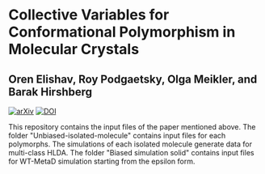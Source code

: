 # Collective Variables for Conformational Polymorphism in Molecular Crystals  
## Oren Elishav, Roy Podgaetsky, Olga Meikler, and Barak Hirshberg

[![arXiv](http://img.shields.io/badge/arXiv-2211.07746-B31B1B.svg)](https://arxiv.org/abs/2211.07746)
[![DOI](http://img.shields.io/badge/DOI-10.1063%2F1.5102104-blue)](https://pubs.acs.org/doi/10.1021/acs.jpclett.2c03491)

This repository contains the input files of the paper mentioned above. The folder "Unbiased-isolated-molecule" contains input files for each polymorphs.  The simulations of each isolated molecule generate data for multi-class HLDA. The folder "Biased simulation solid" contains input files for WT-MetaD simulation starting from the epsilon form.

